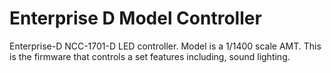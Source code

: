 # Enterprise D  Model Controller
 Enterprise-D NCC-1701-D LED controller.  Model is a 1/1400 scale AMT.  This is the firmware that controls a set features including, sound lighting.
